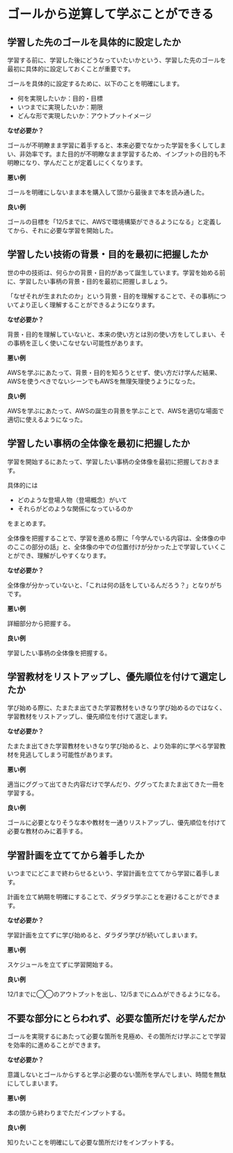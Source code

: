 # ゴールから逆算して学ぶことができる

## 学習した先のゴールを具体的に設定したか

学習する前に、学習した後にどうなっていたいかという、学習した先のゴールを最初に具体的に設定しておくことが重要です。

ゴールを具体的に設定するために、以下のことを明確にします。

- 何を実現したいか：目的・目標
- いつまでに実現したいか：期限
- どんな形で実現したいか：アウトプットイメージ

**なぜ必要か？**

ゴールが不明瞭まま学習に着手すると、本来必要でなかった学習を多くしてしまい、非効率です。また目的が不明瞭なまま学習するため、インプットの目的も不明瞭になり、学んだことが定着しにくくなります。

**悪い例**

ゴールを明確にしないまま本を購入して頭から最後まで本を読み通した。

**良い例**

ゴールの目標を「12/5までに、AWSで環境構築ができるようになる」と定義してから、それに必要な学習を開始した。

## 学習したい技術の背景・目的を最初に把握したか

世の中の技術は、何らかの背景・目的があって誕生しています。学習を始める前に、学習したい事柄の背景・目的を最初に把握しましょう。

「なぜそれが生まれたのか」という背景・目的を理解することで、その事柄についてより正しく理解することができるようになります。

**なぜ必要か？**

背景・目的を理解していないと、本来の使い方とは別の使い方をしてしまい、その事柄を正しく使いこなせない可能性があります。

**悪い例**

AWSを学ぶにあたって、背景・目的を知ろうとせず、使い方だけ学んだ結果、AWSを使うべきでないシーンでもAWSを無理矢理使うようになった。

**良い例**

AWSを学ぶにあたって、AWSの誕生の背景を学ぶことで、AWSを適切な場面で適切に使えるようになった。

## 学習したい事柄の全体像を最初に把握したか

学習を開始するにあたって、学習したい事柄の全体像を最初に把握しておきます。

具体的には

- どのような登場人物（登場概念）がいて
- それらがどのような関係になっているのか

をまとめます。

全体像を把握することで、学習を進める際に「今学んでいる内容は、全体像の中のここの部分の話」と、全体像の中での位置付けが分かった上で学習していくことができ、理解がしやすくなります。

**なぜ必要か？**

全体像が分かっていないと、「これは何の話をしているんだろう？」となりがちです。

**悪い例**

詳細部分から把握する。

**良い例**

学習したい事柄の全体像を把握する。

## 学習教材をリストアップし、優先順位を付けて選定したか

学び始める際に、たまたま出てきた学習教材をいきなり学び始めるのではなく、学習教材をリストアップし、優先順位を付けて選定します。

**なぜ必要か？**

たまたま出てきた学習教材をいきなり学び始めると、より効率的に学べる学習教材を見逃してしまう可能性があります。

**悪い例**

適当にググって出てきた内容だけで学んだり、ググってたまたま出てきた一冊を学習する。

**良い例**

ゴールに必要となりそうな本や教材を一通りリストアップし、優先順位を付けて必要な教材のみに着手する。

## 学習計画を立ててから着手したか

いつまでにどこまで終わらせるという、学習計画を立ててから学習に着手します。

計画を立て納期を明確にすることで、ダラダラ学ぶことを避けることができます。

**なぜ必要か？**

学習計画を立てずに学び始めると、ダラダラ学びが続いてしまいます。

**悪い例**

スケジュールを立てずに学習開始する。

**良い例**

12/1までに◯◯のアウトプットを出し、12/5までに△△ができるようになる。

## 不要な部分にとらわれず、必要な箇所だけを学んだか

ゴールを実現するにあたって必要な箇所を見極め、その箇所だけ学ぶことで学習を効率的に進めることができます。

**なぜ必要か？**

意識しないとゴールからすると学ぶ必要のない箇所を学んでしまい、時間を無駄にしてしまいます。

**悪い例**

本の頭から終わりまでただインプットする。

**良い例**

知りたいことを明確にして必要な箇所だけをインプットする。
